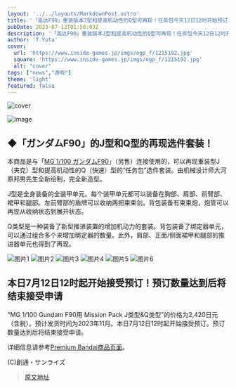 ```yaml
---
layout: '../../layouts/MarkdownPost.astro'
title: '「高达F90」重装版本J型和提高机动性的Q型可再现！任务包今天12日12时开始预订'
pubDate: 2023-07-12T01:50:03Z
description: '「高达F90」重装版本J型和提高机动性的Q型可再现！任务包今天12日12时开始预订'
author: 'T.Yuta'
cover:
  url: 'https://www.inside-games.jp/imgs/ogp_f/1215192.jpg'
  square: 'https://www.inside-games.jp/imgs/ogp_f/1215192.jpg'
  alt: "cover"
tags: ["news","游戏"]
theme: 'light'
featured: false
---
```


![cover](https://www.inside-games.jp/imgs/ogp_f/1215192.jpg)

![image](https://www.inside-games.jp/imgs/zoom/1215192.jpg)

## ◆「ガンダムF90」的J型和Q型的再现选件套装！

本商品是与「[MG 1/100 ガンダムF90](https://p-bandai.jp/item/item-1000193959/?orgurl=http%3A%2F%2Fp-bandai.jp%3A8443%2Fitem%2Fitem-1000175687%2F)」（另售）连接使用的，可以再现重装型J（夹克）型和提高机动性的Q（快速）型的“任务包”选件套装。由机械设计师大河原邦男先生全新绘制，完全新造型。

J型是全身装备的全装甲单元。每个装甲单元都可以装备在胸部、肩部、前臂部、裙甲和腿部。左前臂部的盾牌可以收纳两把束束剑。背包装备有束束炮，炮管可以再现从收纳状态到展开状态。


Q类型是一种装备了新型推进装置的增加机动力的套装。背包装备了绑定器单元，可以通过组合多个来增加绑定器的数量。此外，肩部、正面/侧面裙甲和腿部的推进器单元也得到了再现。

![图片1](https://www.inside-games.jp/imgs/zoom/1215194.jpg)
![图片2](https://www.inside-games.jp/imgs/zoom/1215195.jpg)
![图片3](https://www.inside-games.jp/imgs/zoom/1215196.jpg)
![图片4](https://www.inside-games.jp/imgs/zoom/1215199.jpg)
![图片5](https://www.inside-games.jp/imgs/zoom/1215200.jpg)
![图片6](https://www.inside-games.jp/imgs/zoom/1215201.jpg)

## 本日7月12日12时起开始接受预订！预订数量达到后将结束接受申请

"MG 1/100 Gundam F90用 Mission Pack J类型&Q类型"的价格为2,420日元（含税）。预计发货时间为2023年11月。本日7月12日12时起开始接受预订。预订数量达到后将结束接受申请。

详细信息请参考[Premium Bandai商品页面](https://p-bandai.jp/item/item-1000193771/?source=csearch&medium=pc)。

(C)創通・サンライズ

>[原文地址](https://www.inside-games.jp/article/2023/07/12/147148.html)  